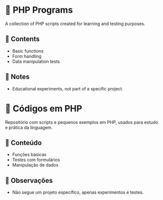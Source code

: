 # 🐘 PHP Programs

A collection of PHP scripts created for learning and testing purposes.

## 🔧 Contents

- Basic functions
- Form handling
- Data manipulation tests

## 📌 Notes

- Educational experiments, not part of a specific project.


# 🐘 Códigos em PHP

Repositório com scripts e pequenos exemplos em PHP, usados para estudo e prática da linguagem.

## 🔧 Conteúdo

- Funções básicas
- Testes com formulários
- Manipulação de dados

## 📌 Observações

- Não segue um projeto específico, apenas experimentos e testes.
